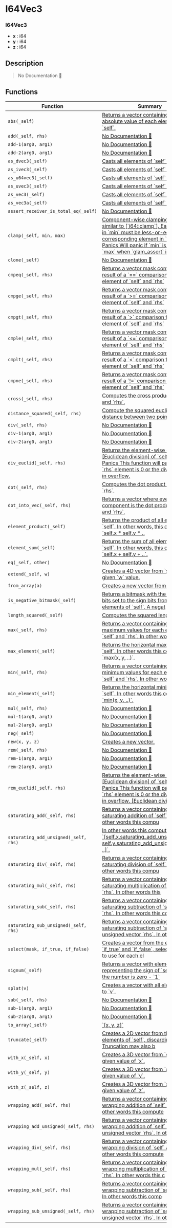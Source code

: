 # I64Vec3

### I64Vec3

- **x** : i64
- **y** : i64
- **z** : i64

## Description

> No Documentation 🚧

## Functions

| Function | Summary |
| --- | --- |
| `abs(_self)` | [ Returns a vector containing the absolute value of each element of \`self\`\.](./i64vec3/abs.md) |
| `add(_self, rhs)` | [No Documentation 🚧](./i64vec3/add.md) |
| `add-1(arg0, arg1)` | [No Documentation 🚧](./i64vec3/add-1.md) |
| `add-2(arg0, arg1)` | [No Documentation 🚧](./i64vec3/add-2.md) |
| `as_dvec3(_self)` | [ Casts all elements of \`self\` to \`f64\`\.](./i64vec3/as_dvec3.md) |
| `as_ivec3(_self)` | [ Casts all elements of \`self\` to \`i32\`\.](./i64vec3/as_ivec3.md) |
| `as_u64vec3(_self)` | [ Casts all elements of \`self\` to \`u64\`\.](./i64vec3/as_u64vec3.md) |
| `as_uvec3(_self)` | [ Casts all elements of \`self\` to \`u32\`\.](./i64vec3/as_uvec3.md) |
| `as_vec3(_self)` | [ Casts all elements of \`self\` to \`f32\`\.](./i64vec3/as_vec3.md) |
| `as_vec3a(_self)` | [ Casts all elements of \`self\` to \`f32\`\.](./i64vec3/as_vec3a.md) |
| `assert_receiver_is_total_eq(_self)` | [No Documentation 🚧](./i64vec3/assert_receiver_is_total_eq.md) |
| `clamp(_self, min, max)` | [ Component\-wise clamping of values, similar to \[\`i64::clamp\`\]\.  Each element in \`min\` must be less\-or\-equal to the corresponding element in \`max\`\.  \# Panics  Will panic if \`min\` is greater than \`max\` when \`glam\_assert\` is enabled\.](./i64vec3/clamp.md) |
| `clone(_self)` | [No Documentation 🚧](./i64vec3/clone.md) |
| `cmpeq(_self, rhs)` | [ Returns a vector mask containing the result of a \`==\` comparison for each element of  \`self\` and \`rhs\`](./i64vec3/cmpeq.md) |
| `cmpge(_self, rhs)` | [ Returns a vector mask containing the result of a \`>=\` comparison for each element of  \`self\` and \`rhs\`](./i64vec3/cmpge.md) |
| `cmpgt(_self, rhs)` | [ Returns a vector mask containing the result of a \`>\` comparison for each element of  \`self\` and \`rhs\`](./i64vec3/cmpgt.md) |
| `cmple(_self, rhs)` | [ Returns a vector mask containing the result of a \`<=\` comparison for each element of  \`self\` and \`rhs\`](./i64vec3/cmple.md) |
| `cmplt(_self, rhs)` | [ Returns a vector mask containing the result of a \`<\` comparison for each element of  \`self\` and \`rhs\`](./i64vec3/cmplt.md) |
| `cmpne(_self, rhs)` | [ Returns a vector mask containing the result of a \`\!=\` comparison for each element of  \`self\` and \`rhs\`](./i64vec3/cmpne.md) |
| `cross(_self, rhs)` | [ Computes the cross product of \`self\` and \`rhs\`\.](./i64vec3/cross.md) |
| `distance_squared(_self, rhs)` | [ Compute the squared euclidean distance between two points in space\.](./i64vec3/distance_squared.md) |
| `div(_self, rhs)` | [No Documentation 🚧](./i64vec3/div.md) |
| `div-1(arg0, arg1)` | [No Documentation 🚧](./i64vec3/div-1.md) |
| `div-2(arg0, arg1)` | [No Documentation 🚧](./i64vec3/div-2.md) |
| `div_euclid(_self, rhs)` | [ Returns the element\-wise quotient of \[Euclidean division\] of \`self\` by \`rhs\`\.  \# Panics  This function will panic if any \`rhs\` element is 0 or the division results in overflow\.](./i64vec3/div_euclid.md) |
| `dot(_self, rhs)` | [ Computes the dot product of \`self\` and \`rhs\`\.](./i64vec3/dot.md) |
| `dot_into_vec(_self, rhs)` | [ Returns a vector where every component is the dot product of \`self\` and \`rhs\`\.](./i64vec3/dot_into_vec.md) |
| `element_product(_self)` | [ Returns the product of all elements of \`self\`\.  In other words, this computes \`self\.x \* self\.y \* \.\.](./i64vec3/element_product.md) |
| `element_sum(_self)` | [ Returns the sum of all elements of \`self\`\.  In other words, this computes \`self\.x \+ self\.y \+ \.\.\`\.](./i64vec3/element_sum.md) |
| `eq(_self, other)` | [No Documentation 🚧](./i64vec3/eq.md) |
| `extend(_self, w)` | [ Creates a 4D vector from \`self\` and the given \`w\` value\.](./i64vec3/extend.md) |
| `from_array(a)` | [ Creates a new vector from an array\.](./i64vec3/from_array.md) |
| `is_negative_bitmask(_self)` | [ Returns a bitmask with the lowest 3 bits set to the sign bits from the elements of \`self\`\.  A negat](./i64vec3/is_negative_bitmask.md) |
| `length_squared(_self)` | [ Computes the squared length of \`self\`\.](./i64vec3/length_squared.md) |
| `max(_self, rhs)` | [ Returns a vector containing the maximum values for each element of \`self\` and \`rhs\`\.  In other word](./i64vec3/max.md) |
| `max_element(_self)` | [ Returns the horizontal maximum of \`self\`\.  In other words this computes \`max\(x, y, \.\.\)\`\.](./i64vec3/max_element.md) |
| `min(_self, rhs)` | [ Returns a vector containing the minimum values for each element of \`self\` and \`rhs\`\.  In other word](./i64vec3/min.md) |
| `min_element(_self)` | [ Returns the horizontal minimum of \`self\`\.  In other words this computes \`min\(x, y, \.\.\)\`\.](./i64vec3/min_element.md) |
| `mul(_self, rhs)` | [No Documentation 🚧](./i64vec3/mul.md) |
| `mul-1(arg0, arg1)` | [No Documentation 🚧](./i64vec3/mul-1.md) |
| `mul-2(arg0, arg1)` | [No Documentation 🚧](./i64vec3/mul-2.md) |
| `neg(_self)` | [No Documentation 🚧](./i64vec3/neg.md) |
| `new(x, y, z)` | [ Creates a new vector\.](./i64vec3/new.md) |
| `rem(_self, rhs)` | [No Documentation 🚧](./i64vec3/rem.md) |
| `rem-1(arg0, arg1)` | [No Documentation 🚧](./i64vec3/rem-1.md) |
| `rem-2(arg0, arg1)` | [No Documentation 🚧](./i64vec3/rem-2.md) |
| `rem_euclid(_self, rhs)` | [ Returns the element\-wise remainder of \[Euclidean division\] of \`self\` by \`rhs\`\.  \# Panics  This function will panic if any \`rhs\` element is 0 or the division results in overflow\.  \[Euclidean division\]](./i64vec3/rem_euclid.md) |
| `saturating_add(_self, rhs)` | [ Returns a vector containing the saturating addition of \`self\` and \`rhs\`\.  In other words this compu](./i64vec3/saturating_add.md) |
| `saturating_add_unsigned(_self, rhs)` | [ In other words this computes \`\[self\.x\.saturating\_add\_unsigned\(rhs\.x\), self\.y\.saturating\_add\_unsigned\(rhs\.y\), \.\.\]\`\.](./i64vec3/saturating_add_unsigned.md) |
| `saturating_div(_self, rhs)` | [ Returns a vector containing the saturating division of \`self\` and \`rhs\`\.  In other words this compu](./i64vec3/saturating_div.md) |
| `saturating_mul(_self, rhs)` | [ Returns a vector containing the saturating multiplication of \`self\` and \`rhs\`\.  In other words this](./i64vec3/saturating_mul.md) |
| `saturating_sub(_self, rhs)` | [ Returns a vector containing the saturating subtraction of \`self\` and \`rhs\`\.  In other words this co](./i64vec3/saturating_sub.md) |
| `saturating_sub_unsigned(_self, rhs)` | [ Returns a vector containing the saturating subtraction of \`self\` and unsigned vector \`rhs\`\.  In oth](./i64vec3/saturating_sub_unsigned.md) |
| `select(mask, if_true, if_false)` | [ Creates a vector from the elements in \`if\_true\` and \`if\_false\`, selecting which to use  for each el](./i64vec3/select.md) |
| `signum(_self)` | [ Returns a vector with elements representing the sign of \`self\`\.   \- \`0\` if the number is zero   \- \`1\`](./i64vec3/signum.md) |
| `splat(v)` | [ Creates a vector with all elements set to \`v\`\.](./i64vec3/splat.md) |
| `sub(_self, rhs)` | [No Documentation 🚧](./i64vec3/sub.md) |
| `sub-1(arg0, arg1)` | [No Documentation 🚧](./i64vec3/sub-1.md) |
| `sub-2(arg0, arg1)` | [No Documentation 🚧](./i64vec3/sub-2.md) |
| `to_array(_self)` | [ \`\[x, y, z\]\`](./i64vec3/to_array.md) |
| `truncate(_self)` | [ Creates a 2D vector from the \`x\` and \`y\` elements of \`self\`, discarding \`z\`\.  Truncation may also b](./i64vec3/truncate.md) |
| `with_x(_self, x)` | [ Creates a 3D vector from \`self\` with the given value of \`x\`\.](./i64vec3/with_x.md) |
| `with_y(_self, y)` | [ Creates a 3D vector from \`self\` with the given value of \`y\`\.](./i64vec3/with_y.md) |
| `with_z(_self, z)` | [ Creates a 3D vector from \`self\` with the given value of \`z\`\.](./i64vec3/with_z.md) |
| `wrapping_add(_self, rhs)` | [ Returns a vector containing the wrapping addition of \`self\` and \`rhs\`\.  In other words this compute](./i64vec3/wrapping_add.md) |
| `wrapping_add_unsigned(_self, rhs)` | [ Returns a vector containing the wrapping addition of \`self\` and unsigned vector \`rhs\`\.  In other wo](./i64vec3/wrapping_add_unsigned.md) |
| `wrapping_div(_self, rhs)` | [ Returns a vector containing the wrapping division of \`self\` and \`rhs\`\.  In other words this compute](./i64vec3/wrapping_div.md) |
| `wrapping_mul(_self, rhs)` | [ Returns a vector containing the wrapping multiplication of \`self\` and \`rhs\`\.  In other words this c](./i64vec3/wrapping_mul.md) |
| `wrapping_sub(_self, rhs)` | [ Returns a vector containing the wrapping subtraction of \`self\` and \`rhs\`\.  In other words this comp](./i64vec3/wrapping_sub.md) |
| `wrapping_sub_unsigned(_self, rhs)` | [ Returns a vector containing the wrapping subtraction of \`self\` and unsigned vector \`rhs\`\.  In other](./i64vec3/wrapping_sub_unsigned.md) |
